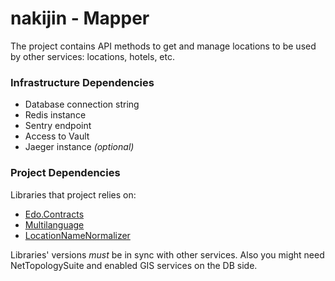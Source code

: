 # nakijin - Mapper
The project contains API methods to get and manage locations to be used by other services: locations, hotels, etc.

### Infrastructure Dependencies
* Database connection string
* Redis instance
* Sentry endpoint
* Access to Vault
* Jaeger instance _(optional)_

### Project Dependencies
Libraries that project relies on:
* [Edo.Contracts](https://github.com/happy-travel/edo-contracts)
* [Multilanguage](https://github.com/happy-travel/multi-language) 
* [LocationNameNormalizer](https://github.com/happy-travel/location-name-normalizer)

Libraries' versions _must_ be in sync with other services.
Also you might need NetTopologySuite and enabled GIS services on the DB side.
